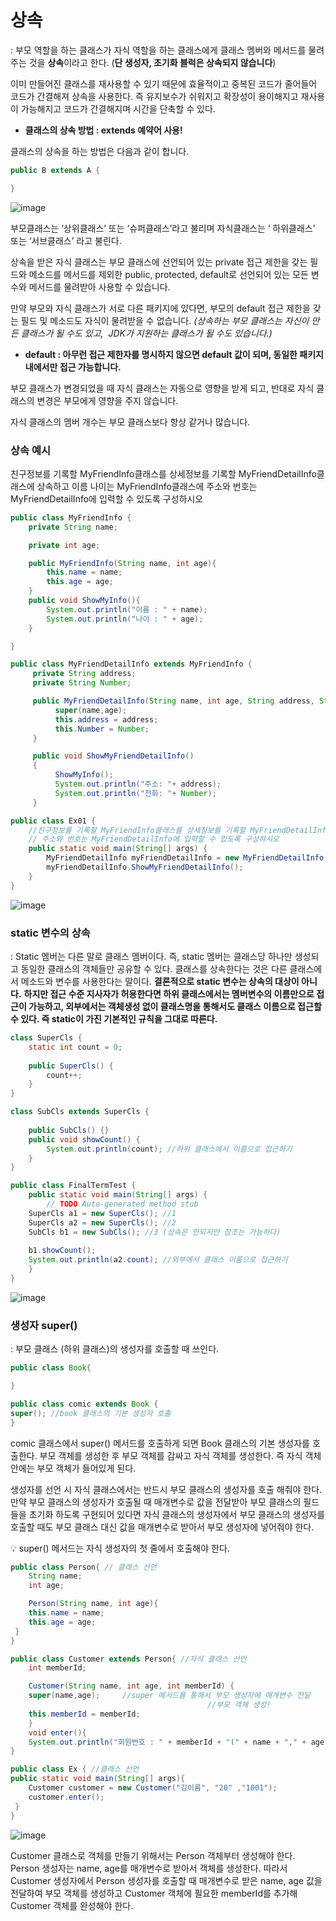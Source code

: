# 상속

: 부모 역할을 하는 클래스가 자식 역할을 하는 클래스에게 클래스 멤버와 메서드를 물려주는 것을 **상속**이라고 한다. (**단 생성자, 초기화 블럭은 상속되지 않습니다**)

이미 만들어진 클래스를 재사용할 수 있기 때문에 효율적이고 중복된 코드가 줄어들어 코드가 간결해져 상속을 사용한다. 즉 유지보수가 쉬워지고 확장성이 용이해지고 재사용이 가능해지고 코드가 간결해지며 시간을 단축할 수 있다.

- **클래스의 상속 방법 : extends 예약어 사용!**

클래스의 상속을 하는 방법은 다음과 같이 합니다.

```java
public B extends A {

}
```

![image](https://github.com/somi9954/Java/assets/137499604/6f19ad6c-ec9f-4ebc-a3d0-12f283724968)


부모클래스는 ‘상위클래스’ 또는 ‘슈퍼클래스’라고 불리며 자식클래스는 ‘ 하위클래스’ 또는 ‘서브클래스’ 라고 불린다.

상속을 받은 자식 클래스는 부모 클래스에 선언되어 있는 private 접근 제한을 갖는 필드와 메소드를 메서드를 제외한 public, protected, default로 선언되어 있는 모든 변수와 메서드를 물려받아 사용할 수 있습니다.

만약 부모와 자식 클래스가 서로 다른 패키지에 있다면, 부모의 default 접근 제한을 갖는 필드 및 메소드도 자식이 물려받을 수 없습니다. *(상속하는 부모 클래스는 자신이 만든 클래스가 될 수도 있고,  JDK가 지원하는 클래스가 될 수도 있습니다.)*

- **default : 아무런 접근 제한자를 명시하지 않으면 default 값이 되며, 동일한 패키지 내에서만 접근 가능합니다.**

부모 클래스가 변경되었을 때 자식 클래스는 자동으로 영향을 받게 되고, 반대로 자식 클래스의 변경은 부모에게 영향을 주지 않습니다.

자식 클래스의 멤버 개수는 부모 클래스보다 항상 같거나 많습니다.

### 상속 예시

 친구정보를 기록할 MyFriendInfo클래스를 상세정보를 기록할 MyFriendDetailInfo클래스에 상속하고 이름 나이는 MyFriendInfo클래스에
 주소와 번호는 MyFriendDetailInfo에 입력할 수 있도록 구성하시오

```java
public class MyFriendInfo {
    private String name;

    private int age;

    public MyFriendInfo(String name, int age){
        this.name = name;
        this.age = age;
    }
    public void ShowMyInfo(){
        System.out.println("이름 : " + name);
        System.out.println("나이 : " + age);
    }

}
```

```java
public class MyFriendDetailInfo extends MyFriendInfo {
     private String address;
     private String Number;

     public MyFriendDetailInfo(String name, int age, String address, String Number){
          super(name,age);
          this.address = address;
          this.Number = Number;
     }

     public void ShowMyFriendDetailInfo()
     {
          ShowMyInfo();
          System.out.println("주소: "+ address);
          System.out.println("전화: "+ Number);
     }
```

```java
public class Ex01 {
    //친구정보를 기록할 MyFriendInfo클래스를 상세정보를 기록할 MyFriendDetailInfo클래스에 상속하고 이름 나이는 MyFriendInfo클래스에
    // 주소와 번호는 MyFriendDetailInfo에 입력할 수 있도록 구성하시오
    public static void main(String[] args) {
        MyFriendDetailInfo myFriendDetailInfo = new MyFriendDetailInfo("이순신", 100, "성균관", "010-0000-0000");
        myFriendDetailInfo.ShowMyFriendDetailInfo();
    }
}
```

![image](https://github.com/somi9954/Java/assets/137499604/3dc4907f-655a-4fab-9029-f9a60b3ae278)


### static 변수의 상속

: Static 멤버는 다른 말로 클래스 멤버이다. 즉, static 멤버는 클래스당 하나만 생성되고 동일한 클래스의 객체들만 공유할 수 있다. 클래스를 상속한다는 것은 다른 클래스에서 메소드와 변수를 사용한다는 말이다. **결론적으로 static 변수는 상속의 대상이 아니다.** **하지만 접근 수준 지사자가 허용한다면 하위 클래스에서는 멤버변수의 이름만으로 접근이 가능하고, 외부에서는 객체생성 없이 클래스명을 통해서도  클래스 이름으로 접근할 수 있다. 즉 static이 가진 기본적인 규칙을 그대로 따른다.**

```java
class SuperCls {
	static int count = 0;
	
	public SuperCls() {
		count++;
	}
}

class SubCls extends SuperCls {
	
	public SubCls() {}
	public void showCount() {
		System.out.println(count); //하위 클래스에서 이름으로 접근하기
	}
}

public class FinalTermTest {
	public static void main(String[] args) {
		// TODO Auto-generated method stub
	SuperCls a1 = new SuperCls(); //1
	SuperCls a2 = new SuperCls(); //2
	SubCls b1 = new SubCls(); //3 (상속은 안되지만 참조는 가능하다)
	
	b1.showCount(); 
	System.out.println(a2.count); //외부에서 클래스 이름으로 접근하기
	}
}
```

![image](https://github.com/somi9954/Java/assets/137499604/fe93f217-9038-4382-a8b6-2d1693a42d92)


### 생성자 super()

: 부모 클래스 (하위 클래스)의 생성자를 호출할 때 쓰인다.

```java
public class Book{

}
```

```java
public class comic extends Book {
super(); //book 클래스의 기본 생성자 호출
}
```

comic 클래스에서 super() 메서드를 호출하게 되면 Book 클래스의 기본 생성자를 호출한다. 부모 객체를 생성한 후 부모 객체를 감싸고 자식 객체를 생성한다. 즉 자식 객체 안에는 부모 객체가 들어있게 된다.

생성자를 선언 시 자식 클래스에서는 반드시 부모 클래스의 생성자를 호출 해줘야 한다. 만약 부모 클래스의 생성자가 호출될 때 매개변수로 값을 전달받아 부모 클래스의 필드들을 초기화 하도록 구현되어 있다면 자식 클래스의 생성자에서 부모 클래스의 생성자를 호출할 때도 부모 클래스 대신 값을 매개변수로 받아서 부모 생성자에 넣어줘야 한다.

<aside>
💡 super() 메서드는 자식 생성자의 첫 줄에서 호출해야 한다.

</aside>

```java
public class Person{ // 클래스 선언
	String name;
	int age;

	Person(String name, int age){
	this.name = name;
	this.age = age;
 }
}
```

```java
public class Customer extends Person{ //자식 클래스 선언
	int memberId;

	Customer(String name, int age, int memberId) {
	super(name,age);     //super 메서드를 통해서 부모 생성자에 매개변수 전달
											//부모 객체 생성!
	this.memberId = memberId;   
	}
	void enter(){
	System.out.println("회원번호 : " + memberId + "(" + name + "," + age + "세)님 입장하셨습니다.");
}
```

```java
public class Ex { //클래스 선언 
public static void main(String[] args){
	Customer customer = new Customer("김이름", "20" ,"1001");
	customer.enter();
 }
}
```

![image](https://github.com/somi9954/Java/assets/137499604/a27b626d-33a2-4d6c-82cd-6148254c9590)


Customer 클래스로 객체를 만들기 위해서는 Person 객체부터 생성해야 한다. Person 생성자는 name, age를 매개변수로 받아서 객체를 생성한다. 따라서 Customer 생성자에서 Person 생성자를 호출할 때 매개변수로 받은 name, age  값을 전달하여 부모 객체를 생성하고 Customer 객체에 필요한 memberId를 추가해 Customer 객체를 완성해야 한다.
